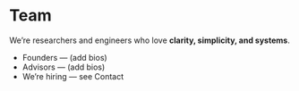 # Team

We’re researchers and engineers who love **clarity, simplicity, and systems**.

- Founders — (add bios)
- Advisors — (add bios)
- We’re hiring — see Contact


